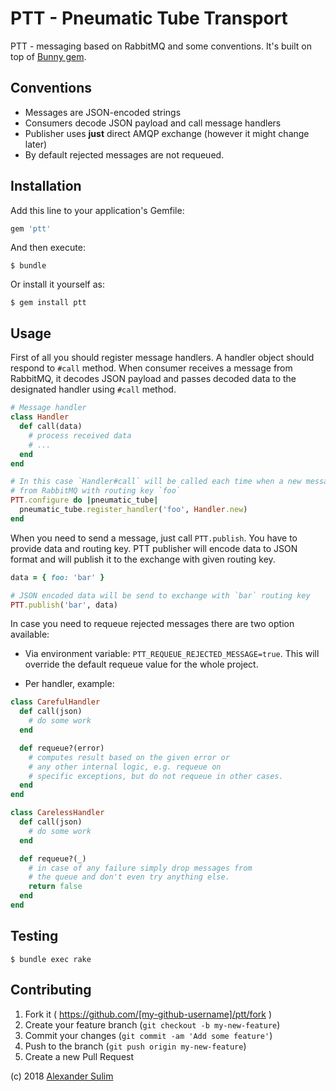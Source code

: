 # PTT - Pneumatic Tube Transport

PTT - messaging based on RabbitMQ and some conventions. It's built on top of [Bunny gem](http://rubygems.org/gems/bunny).

## Conventions

- Messages are JSON-encoded strings
- Consumers decode JSON payload and call message handlers
- Publisher uses **just** direct AMQP exchange (however it might change later)
- By default rejected messages are not requeued.

## Installation

Add this line to your application's Gemfile:

```ruby
gem 'ptt'
```

And then execute:

    $ bundle

Or install it yourself as:

    $ gem install ptt

## Usage

First of all you should register message handlers. A handler object should
respond to `#call` method. When consumer receives a message from RabbitMQ, it
decodes JSON payload and passes decoded data to the designated handler using
`#call` method.

```ruby
# Message handler
class Handler
  def call(data)
    # process received data
    # ...
  end
end

# In this case `Handler#call` will be called each time when a new message comes
# from RabbitMQ with routing key `foo`
PTT.configure do |pneumatic_tube|
  pneumatic_tube.register_handler('foo', Handler.new)
end
```

When you need to send a message, just call `PTT.publish`. You have to provide
data and routing key. PTT publisher will encode data to JSON format and will
publish it to the exchange with given routing key.

```ruby
data = { foo: 'bar' }

# JSON encoded data will be send to exchange with `bar` routing key
PTT.publish('bar', data)
```

In case you need to requeue rejected messages there are two option available:

 - Via environment variable: `PTT_REQUEUE_REJECTED_MESSAGE=true`.
This will override the default requeue value for the whole project.

 - Per handler, example:

```ruby
class CarefulHandler
  def call(json)
    # do some work
  end

  def requeue?(error)
    # computes result based on the given error or
    # any other internal logic, e.g. requeue on
    # specific exceptions, but do not requeue in other cases.
  end
end

class CarelessHandler
  def call(json)
    # do some work
  end

  def requeue?(_)
    # in case of any failure simply drop messages from
    # the queue and don't even try anything else.
    return false
  end
end
```

## Testing

    $ bundle exec rake

## Contributing

1. Fork it ( https://github.com/[my-github-username]/ptt/fork )
2. Create your feature branch (`git checkout -b my-new-feature`)
3. Commit your changes (`git commit -am 'Add some feature'`)
4. Push to the branch (`git push origin my-new-feature`)
5. Create a new Pull Request

(c) 2018 [Alexander Sulim](http://sul.im)
